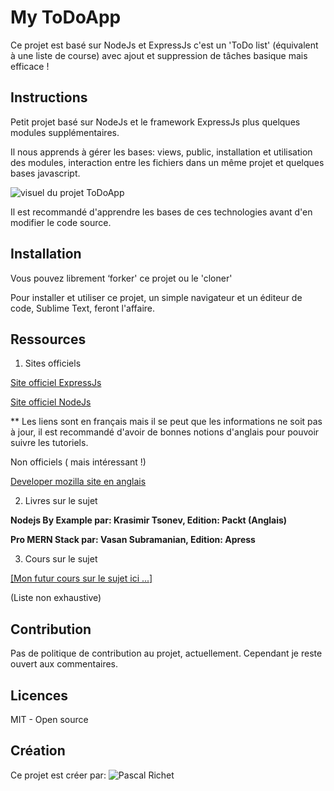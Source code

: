 # My ToDoApp

Ce projet est basé sur NodeJs et ExpressJs c'est un 'ToDo list' (équivalent à une liste de course) avec ajout et suppression de tâches basique mais efficace ! 

## Instructions

Petit projet basé sur NodeJs et le framework ExpressJs plus quelques modules supplémentaires. 

Il nous apprends à gérer les bases: views, public, installation et utilisation des modules, interaction entre les fichiers dans un même projet et quelques bases javascript.

<img src="https://github.com/PascalR2014/Node-todo/blob/MyToDoApp.png" alt="visuel du projet ToDoApp"/>

Il est recommandé d'apprendre les bases de ces technologies avant d'en modifier le code source.

## Installation

Vous pouvez librement ‘forker' ce projet ou le 'cloner'

Pour installer et utiliser ce projet, un simple navigateur et un éditeur de code, Sublime Text, feront l'affaire.

## Ressources 

1. Sites officiels

<a href="https://expressjs.com/fr/">Site officiel ExpressJs</a>

<a href="https://nodejs.org/fr/">Site officiel NodeJs</a>

** Les liens sont en français mais il se peut que les informations ne soit pas à jour, il est recommandé d'avoir de bonnes notions d'anglais pour pouvoir suivre les tutoriels.

Non officiels ( mais intéressant !)

<a href="https://developer.mozilla.org/en-US/docs/Learn/Server-side/Express_Nodejs/development_environment">Developer mozilla site en anglais</a>

2. Livres sur le sujet

<b>Nodejs By Example par: Krasimir Tsonev, Edition: Packt (Anglais)</b>

<b>Pro MERN Stack par: Vasan Subramanian, Edition: Apress</b>

3. Cours sur le sujet

<a href="">[Mon futur cours sur le sujet ici ...]</a>

(Liste non exhaustive)

## Contribution

Pas de politique de contribution au projet, actuellement.
Cependant je reste ouvert aux commentaires.

## Licences

MIT - Open source

## Création

Ce projet est créer par: ![Pascal Richet](https://github.com/PascalR2014)
